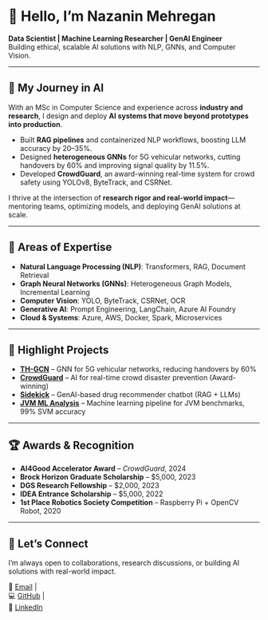 # 👋 Hello, I’m Nazanin Mehregan  
**Data Scientist | Machine Learning Researcher | GenAI Engineer**  
Building ethical, scalable AI solutions with NLP, GNNs, and Computer Vision.  

---

## 🚀 My Journey in AI  
With an MSc in Computer Science and experience across **industry and research**, I design and deploy **AI systems that move beyond prototypes into production**.  
- Built **RAG pipelines** and containerized NLP workflows, boosting LLM accuracy by 20–35%.  
- Designed **heterogeneous GNNs** for 5G vehicular networks, cutting handovers by 60% and improving signal quality by 11.5%.  
- Developed **CrowdGuard**, an award-winning real-time system for crowd safety using YOLOv8, ByteTrack, and CSRNet.  

I thrive at the intersection of **research rigor and real-world impact**—mentoring teams, optimizing models, and deploying GenAI solutions at scale.  

---

## 🔧 Areas of Expertise  
- **Natural Language Processing (NLP)**: Transformers, RAG, Document Retrieval  
- **Graph Neural Networks (GNNs)**: Heterogeneous Graph Models, Incremental Learning  
- **Computer Vision**: YOLO, ByteTrack, CSRNet, OCR  
- **Generative AI**: Prompt Engineering, LangChain, Azure AI Foundry  
- **Cloud & Systems**: Azure, AWS, Docker, Spark, Microservices  

---

## 📂 Highlight Projects  
- **[TH-GCN](#)** – GNN for 5G vehicular networks, reducing handovers by 60%  
- **[CrowdGuard](#)** – AI for real-time crowd disaster prevention (Award-winning)  
- **[Sidekick](#)** – GenAI-based drug recommender chatbot (RAG + LLMs)  
- **[JVM ML Analysis](#)** – Machine learning pipeline for JVM benchmarks, 99% SVM accuracy  

---

## 🏆 Awards & Recognition  
- **AI4Good Accelerator Award** – *CrowdGuard*, 2024  
- **Brock Horizon Graduate Scholarship** – $5,000, 2023  
- **DGS Research Fellowship** – $2,000, 2023  
- **IDEA Entrance Scholarship** – $5,000, 2022  
- **1st Place Robotics Society Competition** – Raspberry Pi + OpenCV Robot, 2020  

---

## 🤝 Let’s Connect  
I’m always open to collaborations, research discussions, or building AI solutions with real-world impact.  

📧 [Email](mailto:nzmehregan@gmail.com) |  
💻 [GitHub](https://github.com/nazaninmehregan) |  
🔗 [LinkedIn](https://linkedin.com/in/nazaninmehregan)  
